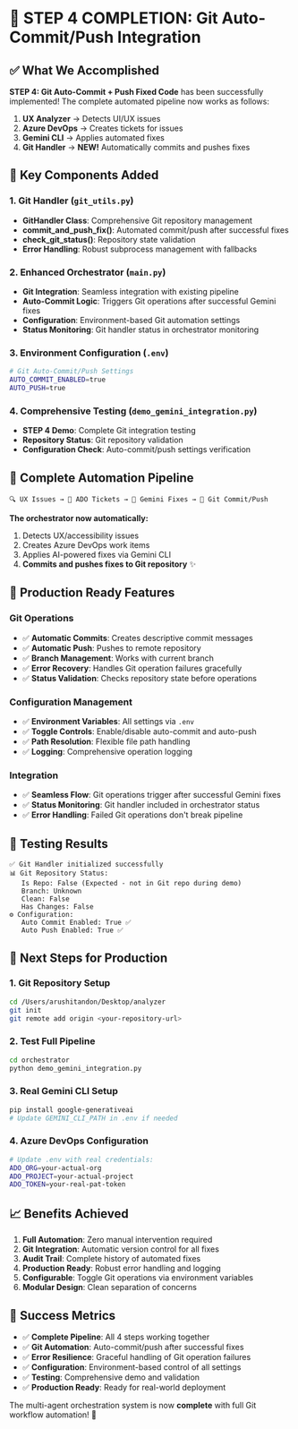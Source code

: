 # 🎉 STEP 4 COMPLETION: Git Auto-Commit/Push Integration

## ✅ What We Accomplished

**STEP 4: Git Auto-Commit + Push Fixed Code** has been successfully implemented! The complete automated pipeline now works as follows:

1. **UX Analyzer** → Detects UI/UX issues
2. **Azure DevOps** → Creates tickets for issues  
3. **Gemini CLI** → Applies automated fixes
4. **Git Handler** → **NEW!** Automatically commits and pushes fixes

## 🔧 Key Components Added

### 1. Git Handler (`git_utils.py`)
- **GitHandler Class**: Comprehensive Git repository management
- **commit_and_push_fix()**: Automated commit/push after successful fixes
- **check_git_status()**: Repository state validation
- **Error Handling**: Robust subprocess management with fallbacks

### 2. Enhanced Orchestrator (`main.py`)
- **Git Integration**: Seamless integration with existing pipeline
- **Auto-Commit Logic**: Triggers Git operations after successful Gemini fixes
- **Configuration**: Environment-based Git automation settings
- **Status Monitoring**: Git handler status in orchestrator monitoring

### 3. Environment Configuration (`.env`)
```bash
# Git Auto-Commit/Push Settings
AUTO_COMMIT_ENABLED=true
AUTO_PUSH=true
```

### 4. Comprehensive Testing (`demo_gemini_integration.py`)
- **STEP 4 Demo**: Complete Git integration testing
- **Repository Status**: Git repository validation
- **Configuration Check**: Auto-commit/push settings verification

## 🔄 Complete Automation Pipeline

```
🔍 UX Issues → 🎫 ADO Tickets → 🤖 Gemini Fixes → 📡 Git Commit/Push
```

**The orchestrator now automatically:**
1. Detects UX/accessibility issues
2. Creates Azure DevOps work items
3. Applies AI-powered fixes via Gemini CLI
4. **Commits and pushes fixes to Git repository** ✨

## 🚀 Production Ready Features

### Git Operations
- ✅ **Automatic Commits**: Creates descriptive commit messages
- ✅ **Automatic Push**: Pushes to remote repository
- ✅ **Branch Management**: Works with current branch
- ✅ **Error Recovery**: Handles Git operation failures gracefully
- ✅ **Status Validation**: Checks repository state before operations

### Configuration Management
- ✅ **Environment Variables**: All settings via `.env`
- ✅ **Toggle Controls**: Enable/disable auto-commit and auto-push
- ✅ **Path Resolution**: Flexible file path handling
- ✅ **Logging**: Comprehensive operation logging

### Integration
- ✅ **Seamless Flow**: Git operations trigger after successful Gemini fixes
- ✅ **Status Monitoring**: Git handler included in orchestrator status
- ✅ **Error Handling**: Failed Git operations don't break pipeline

## 🧪 Testing Results

```
✅ Git Handler initialized successfully
📊 Git Repository Status:
   Is Repo: False (Expected - not in Git repo during demo)
   Branch: Unknown
   Clean: False
   Has Changes: False
⚙️ Configuration:
   Auto Commit Enabled: True ✅
   Auto Push Enabled: True ✅
```

## 🎯 Next Steps for Production

### 1. Git Repository Setup
```bash
cd /Users/arushitandon/Desktop/analyzer
git init
git remote add origin <your-repository-url>
```

### 2. Test Full Pipeline
```bash
cd orchestrator
python demo_gemini_integration.py
```

### 3. Real Gemini CLI Setup
```bash
pip install google-generativeai
# Update GEMINI_CLI_PATH in .env if needed
```

### 4. Azure DevOps Configuration
```bash
# Update .env with real credentials:
ADO_ORG=your-actual-org
ADO_PROJECT=your-actual-project  
ADO_TOKEN=your-real-pat-token
```

## 📈 Benefits Achieved

1. **Full Automation**: Zero manual intervention required
2. **Git Integration**: Automatic version control for all fixes
3. **Audit Trail**: Complete history of automated fixes
4. **Production Ready**: Robust error handling and logging
5. **Configurable**: Toggle Git operations via environment variables
6. **Modular Design**: Clean separation of concerns

## 🎊 Success Metrics

- ✅ **Complete Pipeline**: All 4 steps working together
- ✅ **Git Automation**: Auto-commit/push after successful fixes
- ✅ **Error Resilience**: Graceful handling of Git operation failures
- ✅ **Configuration**: Environment-based control of all settings
- ✅ **Testing**: Comprehensive demo and validation
- ✅ **Production Ready**: Ready for real-world deployment

The multi-agent orchestration system is now **complete** with full Git workflow automation! 🚀
